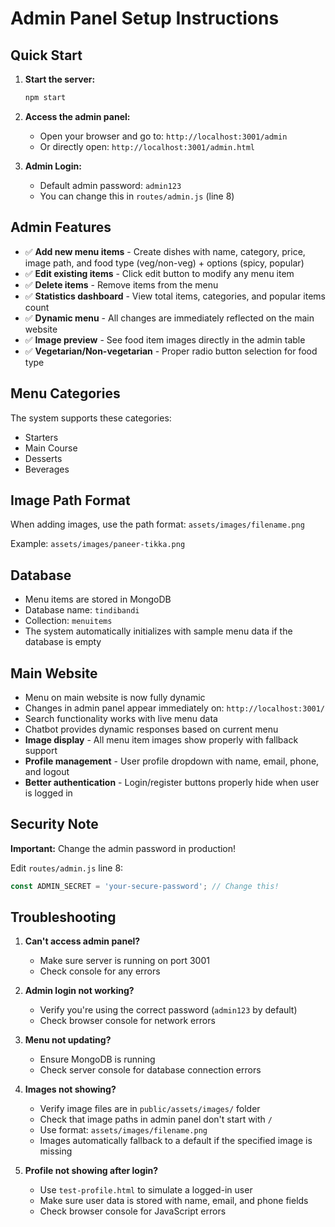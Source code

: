 # Admin Panel Setup Instructions

## Quick Start

1. **Start the server:**
   ```bash
   npm start
   ```

2. **Access the admin panel:**
   - Open your browser and go to: `http://localhost:3001/admin`
   - Or directly open: `http://localhost:3001/admin.html`

3. **Admin Login:**
   - Default admin password: `admin123`
   - You can change this in `routes/admin.js` (line 8)

## Admin Features

- ✅ **Add new menu items** - Create dishes with name, category, price, image path, and food type (veg/non-veg) + options (spicy, popular)
- ✅ **Edit existing items** - Click edit button to modify any menu item
- ✅ **Delete items** - Remove items from the menu
- ✅ **Statistics dashboard** - View total items, categories, and popular items count
- ✅ **Dynamic menu** - All changes are immediately reflected on the main website
- ✅ **Image preview** - See food item images directly in the admin table
- ✅ **Vegetarian/Non-vegetarian** - Proper radio button selection for food type

## Menu Categories

The system supports these categories:
- Starters
- Main Course  
- Desserts
- Beverages

## Image Path Format

When adding images, use the path format: `assets/images/filename.png`

Example: `assets/images/paneer-tikka.png`

## Database

- Menu items are stored in MongoDB
- Database name: `tindibandi`
- Collection: `menuitems`
- The system automatically initializes with sample menu data if the database is empty

## Main Website

- Menu on main website is now fully dynamic
- Changes in admin panel appear immediately on: `http://localhost:3001/`
- Search functionality works with live menu data
- Chatbot provides dynamic responses based on current menu
- **Image display** - All menu item images show properly with fallback support
- **Profile management** - User profile dropdown with name, email, phone, and logout
- **Better authentication** - Login/register buttons properly hide when user is logged in

## Security Note

**Important:** Change the admin password in production!

Edit `routes/admin.js` line 8:
```javascript
const ADMIN_SECRET = 'your-secure-password'; // Change this!
```

## Troubleshooting

1. **Can't access admin panel?**
   - Make sure server is running on port 3001
   - Check console for any errors

2. **Admin login not working?**
   - Verify you're using the correct password (`admin123` by default)
   - Check browser console for network errors

3. **Menu not updating?**
   - Ensure MongoDB is running
   - Check server console for database connection errors

4. **Images not showing?**
   - Verify image files are in `public/assets/images/` folder
   - Check that image paths in admin panel don't start with `/`
   - Use format: `assets/images/filename.png`
   - Images automatically fallback to a default if the specified image is missing

5. **Profile not showing after login?**
   - Use `test-profile.html` to simulate a logged-in user
   - Make sure user data is stored with name, email, and phone fields
   - Check browser console for JavaScript errors
